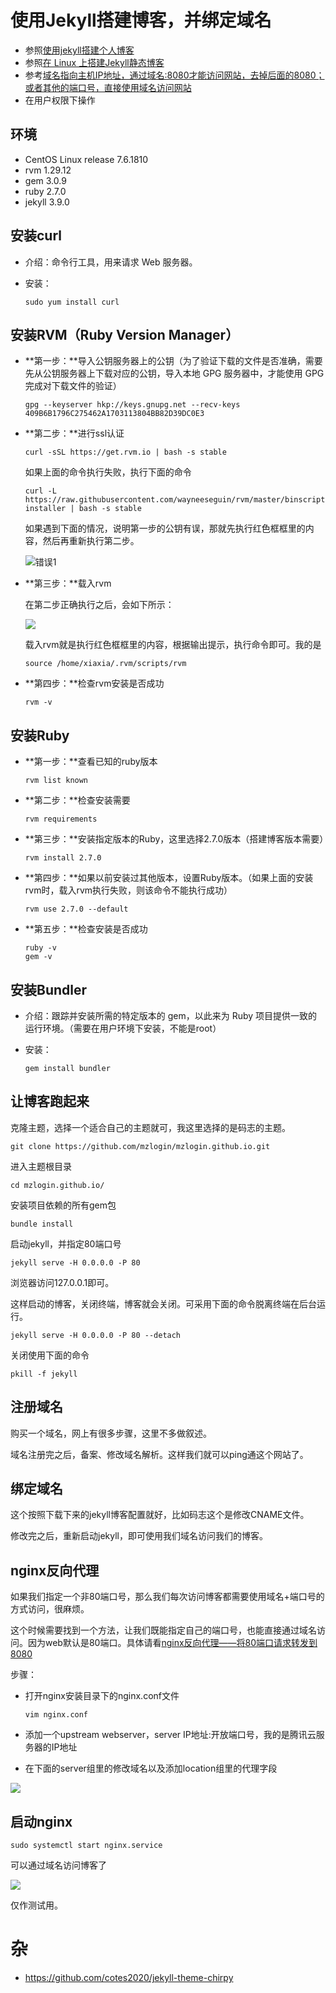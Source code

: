 # 使用Jekyll搭建博客，并绑定域名

- 参照[使用jekyll搭建个人博客](https://cloud.tencent.com/developer/article/1453573)
- 参照[在 Linux 上搭建Jekyll静态博客](https://segmentfault.com/a/1190000012560959)
- 参考[域名指向主机IP地址，通过域名:8080才能访问网站，去掉后面的8080；或者其他的端口号，直接使用域名访问网站](https://blog.csdn.net/panshoujia/article/details/91411484)
- 在用户权限下操作

## 环境

- CentOS Linux release 7.6.1810
- rvm 1.29.12
- gem 3.0.9
- ruby 2.7.0
- jekyll 3.9.0

## 安装curl

- 介绍：命令行工具，用来请求 Web 服务器。

- 安装：

  ```Linux
  sudo yum install curl
  ```

## 安装RVM（Ruby Version Manager）

- **第一步：**导入公钥服务器上的公钥（为了验证下载的文件是否准确，需要先从公钥服务器上下载对应的公钥，导入本地 GPG 服务器中，才能使用 GPG 完成对下载文件的验证）

  ```Linux
  gpg --keyserver hkp://keys.gnupg.net --recv-keys 409B6B1796C275462A1703113804BB82D39DC0E3
  ```

- **第二步：**进行ssl认证

  ```Linux
  curl -sSL https://get.rvm.io | bash -s stable
  ```

  如果上面的命令执行失败，执行下面的命令

  ```Linux
  curl -L https://raw.githubusercontent.com/wayneeseguin/rvm/master/binscripts/rvm-installer | bash -s stable
  ```

  如果遇到下面的情况，说明第一步的公钥有误，那就先执行红色框框里的内容，然后再重新执行第二步。

  ![错误1](../pictures/搭建博客1.png)

- **第三步：**载入rvm

  在第二步正确执行之后，会如下所示：

  ![](../pictures/搭建博客2.png)

  载入rvm就是执行红色框框里的内容，根据输出提示，执行命令即可。我的是

  ```Linux
  source /home/xiaxia/.rvm/scripts/rvm
  ```

- **第四步：**检查rvm安装是否成功

  ```Linux
  rvm -v
  ```

## 安装Ruby

- **第一步：**查看已知的ruby版本

  ```Linux
  rvm list known
  ```

- **第二步：**检查安装需要

  ```Linux
  rvm requirements
  ```

- **第三步：**安装指定版本的Ruby，这里选择2.7.0版本（搭建博客版本需要）

  ```Linux
  rvm install 2.7.0
  ```

- **第四步：**如果以前安装过其他版本，设置Ruby版本。（如果上面的安装rvm时，载入rvm执行失败，则该命令不能执行成功）

  ```Linux
  rvm use 2.7.0 --default
  ```

- **第五步：**检查安装是否成功

  ```Linux
  ruby -v
  gem -v
  ```

## 安装Bundler

- 介绍：跟踪并安装所需的特定版本的 gem，以此来为 Ruby 项目提供一致的运行环境。（需要在用户环境下安装，不能是root）

- 安装：

  ```Linux
  gem install bundler
  ```

## 让博客跑起来

克隆主题，选择一个适合自己的主题就可，我这里选择的是码志的主题。

```Linux
git clone https://github.com/mzlogin/mzlogin.github.io.git
```

进入主题根目录

```Linux
cd mzlogin.github.io/
```

安装项目依赖的所有gem包

```Linux
bundle install
```

启动jekyll，并指定80端口号

```Linux
jekyll serve -H 0.0.0.0 -P 80
```

浏览器访问127.0.0.1即可。

这样启动的博客，关闭终端，博客就会关闭。可采用下面的命令脱离终端在后台运行。

```Linux
jekyll serve -H 0.0.0.0 -P 80 --detach
```

关闭使用下面的命令

```Linux
pkill -f jekyll
```

## 注册域名

购买一个域名，网上有很多步骤，这里不多做叙述。

域名注册完之后，备案、修改域名解析。这样我们就可以ping通这个网站了。

## 绑定域名

这个按照下载下来的jekyll博客配置就好，比如码志这个是修改CNAME文件。

修改完之后，重新启动jekyll，即可使用我们域名访问我们的博客。

## nginx反向代理

如果我们指定一个非80端口号，那么我们每次访问博客都需要使用域名+端口号的方式访问，很麻烦。

这个时候需要找到一个方法，让我们既能指定自己的端口号，也能直接通过域名访问。因为web默认是80端口。具体请看[nginx反向代理——将80端口请求转发到8080](https://blog.csdn.net/qq_36922927/article/details/79684812)

步骤：

- 打开nginx安装目录下的nginx.conf文件

  ```Linux
  vim nginx.conf
  ```

- 添加一个upstream webserver，server IP地址:开放端口号，我的是腾讯云服务器的IP地址

- 在下面的server组里的修改域名以及添加location组里的代理字段

![](../pictures/搭建博客4.png)

## 启动nginx

```Linux
sudo systemctl start nginx.service
```

可以通过域名访问博客了

![](../pictures/搭建博客5.png)



仅作测试用。



# 杂

- https://github.com/cotes2020/jekyll-theme-chirpy
